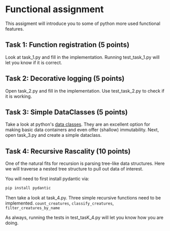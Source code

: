 # Functional assignment

This assigment will introduce you to some of python more used functional features.

## Task 1: Function registration (5 points)

Look at task_1.py and fill in the implementation. Running test_task_1.py will
let you know if it is correct.


## Task 2: Decorative logging (5 points)

Open task_2.py and fill in the implementation. Use test_task_2.py to check
if it is working.

## Task 3: Simple DataClasses (5 points)

Take a look at python's [data classes](https://docs.python.org/3/library/dataclasses.html).
They are an excellent option for making basic data containers and even offer (shallow)
immutability. Next, open task_3.py and create a simple dataclass.


## Task 4: Recursive Rascality (10 points)

One of the natural fits for recursion is parsing tree-like data structures. Here we will
traverse a nested tree structure to pull out data of interest.

You will need to first install pydantic via:

```bash
pip install pydantic
```

Then take a look at task_4.py. Three simple recursive functions need to be implemented.
`count_creatures`, `classify_creatures`, `filter_creatures_by_name`

As always, running the tests in test_tasK_4.py will let you know how you are doing.

